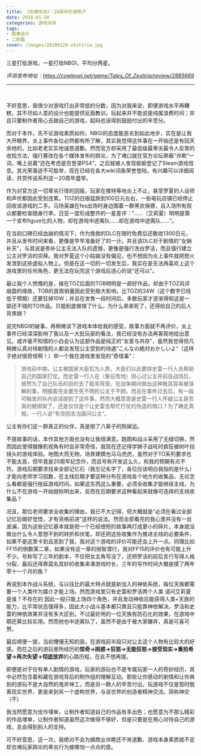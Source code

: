 ```yaml
---
title: 《热情传说》：20周年的滑铁卢
date: 2018-01-20
categories: 游戏评测
tags: 
- 叙事设计
- 二刺猿
cover: /images/20180120-zestiria.jpg
---
```


三星打给游戏，一星打给NBGI，平均分两星。

<!--more-->

*评测发布地址：https://cowlevel.net/game/Tales_Of_Zestiria/review/2885669*

---

</br>

不好意思，我很少对游戏打出非常低的分数，因为对我来说，即便游戏水平再糟糕，其不尽如人意的设计也能提供反面教训，玩起来并不能说是纯属浪费时间；并且只要制作者用心去做自己的游戏，起码也该得到鼓励付出的辛苦分。

而对于本作，先不论游戏素质如何，NBGI的态度能恶劣到如此地步，实在是让我大开眼界。炎上事件各位必然都有所了解，其实我觉得这件事在一开始还是有回天余地的，比如老老实实地诚恳道歉。然而官方却采用了最低级最卑劣最令人反胃的收拾方法，强行篡改在各个媒体发布的舆论，为了堵口就在官方论坛屏蔽“诈欺”一词，嘴上说着“还在考虑是否登录PS4”，之后就被人发现偷偷登记了Steam游戏信息。其光荣事迹不可胜举，现在已经在各大wiki词条荣誉登陆，有兴趣可以详细阅读，共赏传说系列这一20周年盛举。

作为对官方这一切卑劣行径的回报，玩家在推特等地炎上不止，甚至罗夏的人设师和声优都因此受到连累。TOZ的日版猛跌到100日元左右，一些电玩店铺已经停止回收该游戏的二手。马场英雄在fes出场时身边围着一群黑衣保镖，且入场所有观众都要检查随身行李。日亚一度形成整齐的一星差评：“......（艾莉夏）明明是第一个宣布figure化的人物，却在游戏中途离队......却在游戏中途离队……”。

在当初口碑已经血崩的情况下，作为挽救的DLC在限时免费后还敢收1300日元，并且从发布时间来看，更像是早早准备好了的一计。并且该DLC对于剧情的“女娲补天”，与其说是弥补公主无法入队的遗憾，更像是强行洗白罗洁，而且强行建立公主对罗洁的崇拜。我对罗夏这个小姑娘没有偏见，也不想因为炎上事件就把怒火发泄到这些虚拟人物上。但是在这一切的一切发生后，我实在是无法再喜欢上这个游戏里的任何角色，更无法在玩完这个游戏后违心的说“还可以”。

最让我个人愤慨的是，接在TOZ后面的TOB明明是一部好作品，却由于TOZ风评崩盘的缘故，TOB的首周销量因此受到极大影响，比TOZ的34W（这个数字已经低于预期）还要狂掉10W；并且在发售一段时间后，多数玩家才逐渐得知这是一部还不错的TO作品。贝姐到底做错了什么，为什么弟弟死了，还得给自己的后人背黑锅？

说完NBGI的破事，再稍微谈下游戏本体给我的感受。故事方面就不再评价，炎上事件已经深深影响了我以及一大批玩家的看法，我已经没有办法再客观地给出意见。或许毫不知情的小白会认为这部作品是纯正的“友爱与共存”，虽然我觉得但凡稍微认真对待剧情的人都会发现公主受到的待遇“こんなの絶対おかしいよ”（这样子绝对很奇怪啊！）举一个我在游戏里发现的“奇怪事”：

> 游戏前中期，公主被国家大臣扣为人质，大臣们以此要挟史雷一行人去帮助自己的国家打仗。而史雷一行人在（象征性地）担心过公主并前往战场后，居然为了自己队伍的目的去了敌军阵营。在战争期间做出这种极其容易被误解的事，明摆着完全置生死不明的公主于不顾。而且在事件过去后，有一段可触发的队内谈话提到了这件事，然而大概意思是史雷一行人怀疑公主是否真的被绑架了，还是仅仅是个让史雷去帮忙打仗的伪造的借口？为了确定真相，一行人说“有空回去当面问公主”。

公主有你们这一群真正的伙伴，真是倒了八辈子的狗屎运。

不提故事的话，本作其他方面也没有让我很满意。跑图和战斗采用了无缝切换，然而因此使得摄像机视角有时会非常奇怪，我现在还记得学狮子战吼时疯狂被树叶挡镜头的游戏体验。地图大而无物，场景建模也马马虎虎，虽然对于TO系列要求也不能太高，但毕竟是20周年纪念作，而且号称开发这么久，和我的预期有点不符。游戏后期要求找来全部记忆石（我忘记名字了，各位应该明白我指的是什么）才能向老师学习招数，在主线后期才要这种分布在游戏各个地方的收集品，无论怎么看都是强行拖延游戏时间。如果这东西这么重要，必须全收集才能继续主线，为什么不在游戏一开始就标明出来，反而在后期要求这种看起来就像可选择的支线收集品？

况且，那位老师要求全收集的理由，我已不大记得，但大概就是“必须在看过全部记忆后做好觉悟，才有资格前进”这样的说法。然而全部看完的我心里并没有一丝波澜，因为这些记忆基本就是把一个已经很短的故事再打成更小的碎片。本身就没做出什么令人意想不到的转折和伏笔，却还把这些收集作为推进主线的必要条件，如果不是这里卡到且恶到了我，我对这个游戏的评价可能还会上升一点。同理比如FF15的倒数第二章，如果没有这一章的弱智潜行，我对FF15的评价也有可能上升不少。号称写了三年的剧本，不仅把女主角写没了，还把罗洁的前后言行写得人格分裂，最后还得靠莫名其妙的收集来凑游戏时长，三年的写作时间大概是摸了两年零十一个月的鱼？

再说到本作战斗系统，与以往比的最大特点就是新加入的神依系统，每位天族都需要一个人类作为媒介才能上场。然而游戏里只有史雷和罗洁两个人类 请问艾莉夏是谁？不存在的 因此一般只能上场四个角色，并且发动神依后能获得人类+天族的能力，比平常状态强得多，因此大小战斗基本都只靠且只能靠神依解决。罗洁和史雷的神依效果并没有多大区别，不过最好用的一位天族有防石化的效果，在游戏中期还算比较实用。然而他也中途离队了，虽然不是由于被大家嫌弃，真是可喜可贺。

最后顺便一提，当初懵懂无知的我，在游戏前半段只对公主这个人物有比较大的好感。而在之后的游玩里所经历的**惊奇→困惑→狂怒→无能狂怒→接受现实→重拾希望→再次失望→彻底放弃**的心路历程，在此不想再提。



即便是对于仅有单人剧情的游戏，玩家的游玩也不是专属玩家一人的奇妙经历，其中必然包含着和藏在游戏背后的制作组的理解互动。那些让你感动的剧情和让你爽到的游玩不是大自然的鬼斧神工，而是另一群人的辛苦付出，玩游戏不仅是暂时脱离现实世界，更是来到另一个虚构世界，与该世界的创造者精神交流。简称神交（不）

我当然愿意为佳作埋单，让制作者知道自己的作品有多出色；也愿意为不那么精彩的作品埋单，让制作者知道虽然这次做得不够好，但是只要是在用心对待自己的游戏，总会得到别人的支持。

可不好意思，这一次，我绝对不会为搞商业诈欺还不肯道歉、游戏本身素质就不足却去堵玩家舆论的卑劣行为接哪怕一点点的盘。

</br>
